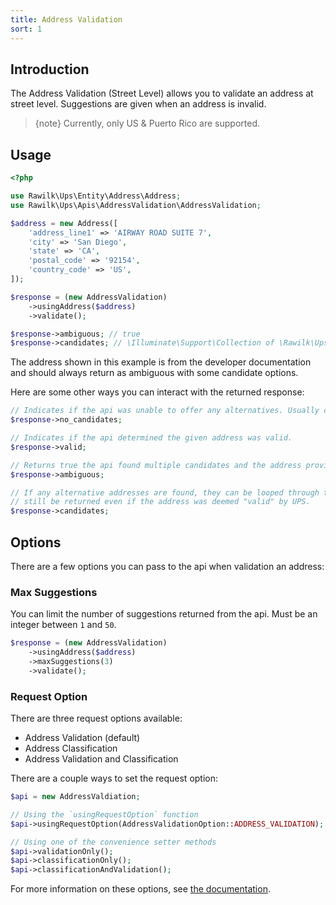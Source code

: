 ```yaml
---
title: Address Validation
sort: 1
---
```


## Introduction

The Address Validation (Street Level) allows you to validate an address at street level. Suggestions are given when
an address is invalid.

> {note} Currently, only US & Puerto Rico are supported.

## Usage

```php
<?php

use Rawilk\Ups\Entity\Address\Address;
use Rawilk\Ups\Apis\AddressValidation\AddressValidation;

$address = new Address([
    'address_line1' => 'AIRWAY ROAD SUITE 7',
    'city' => 'San Diego',
    'state' => 'CA',
    'postal_code' => '92154',
    'country_code' => 'US',
]);

$response = (new AddressValidation)
    ->usingAddress($address)
    ->validate();

$response->ambiguous; // true
$response->candidates; // \Illuminate\Support\Collection of \Rawilk\Ups\Entity\AddressValidation\AddressValidationAddress instances.
```

The address shown in this example is from the developer documentation and should always return as ambiguous with some candidate options.

Here are some other ways you can interact with the returned response:

```php
// Indicates if the api was unable to offer any alternatives. Usually caused by a poorly formed address.
$response->no_candidates;

// Indicates if the api determined the given address was valid.
$response->valid;

// Returns true the api found multiple candidates and the address provided was not clear, but enough to find candidates.
$response->ambiguous;

// If any alternative addresses are found, they can be looped through this property. Candidates may
// still be returned even if the address was deemed "valid" by UPS.
$response->candidates;
```

## Options

There are a few options you can pass to the api when validation an address:

### Max Suggestions

You can limit the number of suggestions returned from the api. Must be an integer between `1` and `50`.

```php
$response = (new AddressValidation)
    ->usingAddress($address)
    ->maxSuggestions(3)
    ->validate();
```

### Request Option

There are three request options available:

- Address Validation (default)
- Address Classification
- Address Validation and Classification

There are a couple ways to set the request option:

```php
$api = new AddressValdiation;

// Using the `usingRequestOption` function
$api->usingRequestOption(AddressValidationOption::ADDRESS_VALIDATION);

// Using one of the convenience setter methods
$api->validationOnly();
$api->classificationOnly();
$api->classificationAndValidation();
```

For more information on these options, see [the documentation](https://www.ups.com/upsdeveloperkit?loc=en_US).
